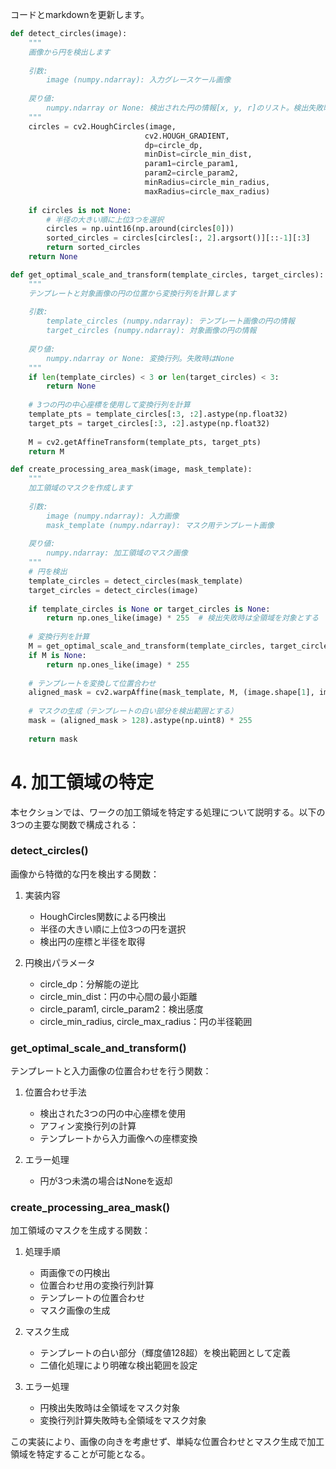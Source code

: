 コードとmarkdownを更新します。

```python
def detect_circles(image):
    """
    画像から円を検出します
    
    引数:
        image (numpy.ndarray): 入力グレースケール画像
        
    戻り値:
        numpy.ndarray or None: 検出された円の情報[x, y, r]のリスト。検出失敗時はNone
    """
    circles = cv2.HoughCircles(image, 
                              cv2.HOUGH_GRADIENT, 
                              dp=circle_dp,
                              minDist=circle_min_dist,
                              param1=circle_param1,
                              param2=circle_param2,
                              minRadius=circle_min_radius,
                              maxRadius=circle_max_radius)
    
    if circles is not None:
        # 半径の大きい順に上位3つを選択
        circles = np.uint16(np.around(circles[0]))
        sorted_circles = circles[circles[:, 2].argsort()][::-1][:3]
        return sorted_circles
    return None

def get_optimal_scale_and_transform(template_circles, target_circles):
    """
    テンプレートと対象画像の円の位置から変換行列を計算します
    
    引数:
        template_circles (numpy.ndarray): テンプレート画像の円の情報
        target_circles (numpy.ndarray): 対象画像の円の情報
        
    戻り値:
        numpy.ndarray or None: 変換行列。失敗時はNone
    """
    if len(template_circles) < 3 or len(target_circles) < 3:
        return None
    
    # 3つの円の中心座標を使用して変換行列を計算
    template_pts = template_circles[:3, :2].astype(np.float32)
    target_pts = target_circles[:3, :2].astype(np.float32)
    
    M = cv2.getAffineTransform(template_pts, target_pts)
    return M

def create_processing_area_mask(image, mask_template):
    """
    加工領域のマスクを作成します
    
    引数:
        image (numpy.ndarray): 入力画像
        mask_template (numpy.ndarray): マスク用テンプレート画像
        
    戻り値:
        numpy.ndarray: 加工領域のマスク画像
    """
    # 円を検出
    template_circles = detect_circles(mask_template)
    target_circles = detect_circles(image)
    
    if template_circles is None or target_circles is None:
        return np.ones_like(image) * 255  # 検出失敗時は全領域を対象とする
    
    # 変換行列を計算
    M = get_optimal_scale_and_transform(template_circles, target_circles)
    if M is None:
        return np.ones_like(image) * 255
    
    # テンプレートを変換して位置合わせ
    aligned_mask = cv2.warpAffine(mask_template, M, (image.shape[1], image.shape[0]))
    
    # マスクの生成（テンプレートの白い部分を検出範囲とする）
    mask = (aligned_mask > 128).astype(np.uint8) * 255
    
    return mask
```

# 4. 加工領域の特定

本セクションでは、ワークの加工領域を特定する処理について説明する。以下の3つの主要な関数で構成される：

### detect_circles()
画像から特徴的な円を検出する関数：

1. 実装内容
   - HoughCircles関数による円検出
   - 半径の大きい順に上位3つの円を選択
   - 検出円の座標と半径を取得

2. 円検出パラメータ
   - circle_dp：分解能の逆比
   - circle_min_dist：円の中心間の最小距離
   - circle_param1, circle_param2：検出感度
   - circle_min_radius, circle_max_radius：円の半径範囲

### get_optimal_scale_and_transform()
テンプレートと入力画像の位置合わせを行う関数：

1. 位置合わせ手法
   - 検出された3つの円の中心座標を使用
   - アフィン変換行列の計算
   - テンプレートから入力画像への座標変換

2. エラー処理
   - 円が3つ未満の場合はNoneを返却

### create_processing_area_mask()
加工領域のマスクを生成する関数：

1. 処理手順
   - 両画像での円検出
   - 位置合わせ用の変換行列計算
   - テンプレートの位置合わせ
   - マスク画像の生成

2. マスク生成
   - テンプレートの白い部分（輝度値128超）を検出範囲として定義
   - 二値化処理により明確な検出範囲を設定

3. エラー処理
   - 円検出失敗時は全領域をマスク対象
   - 変換行列計算失敗時も全領域をマスク対象

この実装により、画像の向きを考慮せず、単純な位置合わせとマスク生成で加工領域を特定することが可能となる。

